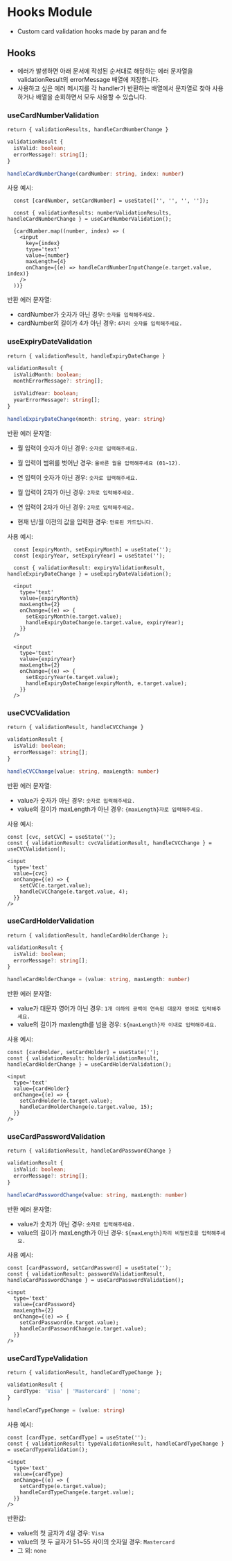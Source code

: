 # Hooks Module
- Custom card validation hooks made by paran and fe

## Hooks

- 에러가 발생하면 아래 문서에 작성된 순서대로 해당하는 에러 문자열을 validationResult의 errorMessage 배열에 저장합니다. 
- 사용하고 싶은 에러 메시지를 각 handler가 반환하는 배열에서 문자열로 찾아 사용하거나 배열을 순회하면서 모두 사용할 수 있습니다.

### useCardNumberValidation

`return { validationResults, handleCardNumberChange }`

```ts
validationResult {
  isValid: boolean;
  errorMessage?: string[];
}

handleCardNumberChange(cardNumber: string, index: number)
```

사용 예시:
```tsx
  const [cardNumber, setCardNumber] = useState(['', '', '', '']);

  const { validationResults: numberValidationResults, handleCardNumberChange } = useCardNumberValidation();

  {cardNumber.map((number, index) => (
    <input
      key={index}
      type='text'
      value={number}
      maxLength={4}
      onChange={(e) => handleCardNumberInputChange(e.target.value, index)}
    />
  ))}
```

반환 에러 문자열: 
- cardNumber가 숫자가 아닌 경우: `숫자를 입력해주세요.`
- cardNumber의 길이가 4가 아닌 경우: `4자리 숫자를 입력해주세요.`

### useExpiryDateValidation

`return { validationResult, handleExpiryDateChange }`

```ts
validationResult {
  isValidMonth: boolean;
  monthErrorMessage?: string[];

  isValidYear: boolean;
  yearErrorMessage?: string[];
}

handleExpiryDateChange(month: string, year: string)
```

반환 에러 문자열:
- 월 입력이 숫자가 아닌 경우: `숫자로 입력해주세요.`
- 월 입력이 범위를 벗어난 경우: `올바른 월을 입력해주세요 (01~12).`
 
- 연 입력이 숫자가 아닌 경우: `숫자로 입력해주세요.`

- 월 입력이 2자가 아닌 경우: `2자로 입력해주세요.`
- 연 입력이 2자가 아닌 경우: `2자로 입력해주세요.`

- 현재 년/월 이전의 값을 입력한 경우: `만료된 카드입니다.`

사용 예시:
```tsx
  const [expiryMonth, setExpiryMonth] = useState('');
  const [expiryYear, setExpiryYear] = useState('');

  const { validationResult: expiryValidationResult, handleExpiryDateChange } = useExpiryDateValidation();

  <input
    type='text'
    value={expiryMonth}
    maxLength={2}
    onChange={(e) => {
      setExpiryMonth(e.target.value);
      handleExpiryDateChange(e.target.value, expiryYear);
    }}
  />
  
  <input
    type='text'
    value={expiryYear}
    maxLength={2}
    onChange={(e) => {
      setExpiryYear(e.target.value);
      handleExpiryDateChange(expiryMonth, e.target.value);
    }}
  />
```

### useCVCValidation

`return { validationResult, handleCVCChange }`

```ts
validationResult {
  isValid: boolean;
  errorMessage?: string[];
}

handleCVCChange(value: string, maxLength: number)
```

반환 에러 문자열:
- value가 숫자가 아닌 경우: `숫자로 입력해주세요.`
- value의 길이가 maxLength가 아닌 경우: `{maxLength}자로 입력해주세요.`

사용 예시: 
```tsx
const [cvc, setCVC] = useState('');
const { validationResult: cvcValidationResult, handleCVCChange } = useCVCValidation();

<input
  type='text'
  value={cvc}
  onChange={(e) => {
    setCVC(e.target.value);
    handleCVCChange(e.target.value, 4);
  }}
/>
```

### useCardHolderValidation

`return { validationResult, handleCardHolderChange };`

```ts
validationResult {
  isValid: boolean;
  errorMessage?: string[];
}

handleCardHolderChange = (value: string, maxLength: number)
```

반환 에러 문자열: 
- value가 대문자 영어가 아닌 경우: `1개 이하의 공백이 연속된 대문자 영어로 입력해주세요.`
- value의 길이가 maxlength를 넘을 경우: `${maxLength}자 이내로 입력해주세요.`

사용 예시:
```tsx
const [cardHolder, setCardHolder] = useState('');
const { validationResult: holderValidationResult, handleCardHolderChange } = useCardHolderValidation();

<input
  type='text'
  value={cardHolder}
  onChange={(e) => {
    setCardHolder(e.target.value);
    handleCardHolderChange(e.target.value, 15);
  }}
/>
```

### useCardPasswordValidation

`return { validationResult, handleCardPasswordChange }`

```ts
validationResult {
  isValid: boolean;
  errorMessage?: string[];
}

handleCardPasswordChange(value: string, maxLength: number)
```

반환 에러 문자열:
- value가 숫자가 아닌 경우: `숫자로 입력해주세요.`
- value의 길이가 maxLength가 아닌 경우: `${maxLength}자리 비밀번호를 입력해주세요.`

사용 예시:
```tsx
const [cardPassword, setCardPassword] = useState('');
const { validationResult: passwordValidationResult, handleCardPasswordChange } = useCardPasswordValidation();

<input
  type='text'
  value={cardPassword}
  maxLength={2}
  onChange={(e) => {
    setCardPassword(e.target.value);
    handleCardPasswordChange(e.target.value);
  }}
/>
```

### useCardTypeValidation

`return { validationResult, handleCardTypeChange };`

```ts
validationResult {
  cardType: 'Visa' | 'Mastercard' | 'none';
}

handleCardTypeChange = (value: string)
```

사용 예시:
```tsx
const [cardType, setCardType] = useState('');
const { validationResult: typeValidationResult, handleCardTypeChange } = useCardTypeValidation();

<input
  type='text'
  value={cardType}
  onChange={(e) => {
    setCardType(e.target.value);
    handleCardTypeChange(e.target.value);
  }}
/>
```

반환값:
- value의 첫 글자가 4일 경우: `Visa`
- value의 첫 두 글자가 51~55 사이의 숫자일 경우: `Mastercard`
- 그 외: `none`